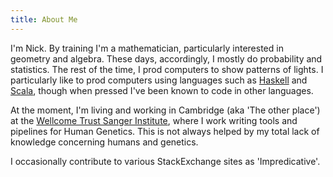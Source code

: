 ```yaml
---
title: About Me
---
```

I'm Nick. By training I'm a mathematician, particularly interested in geometry and algebra. These days, accordingly, I mostly do probability and statistics. The rest of the time, I prod computers to show patterns of lights. I particularly like to prod computers using languages such as [Haskell](http://www.haskell.org) and [Scala](http://www.scala-lang.org), though when pressed I've been known to code in other languages.

At the moment, I'm living and working in Cambridge (aka 'The other place') at the [Wellcome Trust Sanger Institute](http://www.sanger.ac.uk), where I work writing tools and pipelines for Human Genetics. This is not always helped by my total lack of knowledge concerning humans and genetics.

I occasionally contribute to various StackExchange sites as 'Impredicative'.
